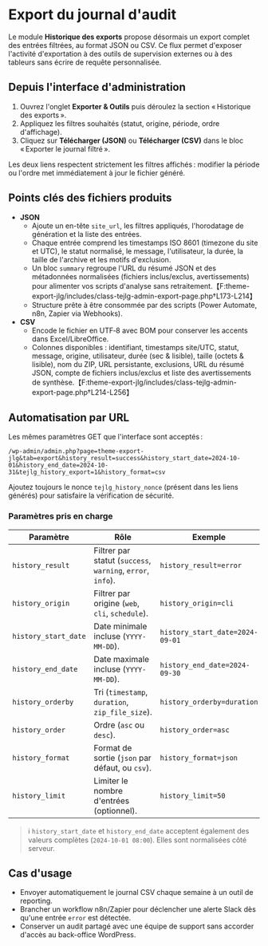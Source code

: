 # Export du journal d'audit

Le module **Historique des exports** propose désormais un export complet des entrées filtrées, au format JSON ou CSV. Ce flux permet d'exposer l'activité d'exportation à des outils de supervision externes ou à des tableurs sans écrire de requête personnalisée.

## Depuis l'interface d'administration

1. Ouvrez l'onglet **Exporter & Outils** puis déroulez la section « Historique des exports ».
2. Appliquez les filtres souhaités (statut, origine, période, ordre d'affichage).
3. Cliquez sur **Télécharger (JSON)** ou **Télécharger (CSV)** dans le bloc « Exporter le journal filtré ».

Les deux liens respectent strictement les filtres affichés : modifier la période ou l'ordre met immédiatement à jour le fichier généré.

## Points clés des fichiers produits

- **JSON**
  - Ajoute un en-tête `site_url`, les filtres appliqués, l'horodatage de génération et la liste des entrées.
  - Chaque entrée comprend les timestamps ISO 8601 (timezone du site et UTC), le statut normalisé, le message, l'utilisateur, la durée, la taille de l'archive et les motifs d'exclusion.
  - Un bloc `summary` regroupe l'URL du résumé JSON et des métadonnées normalisées (fichiers inclus/exclus, avertissements) pour alimenter vos scripts d'analyse sans retraitement.【F:theme-export-jlg/includes/class-tejlg-admin-export-page.php†L173-L214】
  - Structure prête à être consommée par des scripts (Power Automate, n8n, Zapier via Webhooks).
- **CSV**
  - Encode le fichier en UTF‑8 avec BOM pour conserver les accents dans Excel/LibreOffice.
  - Colonnes disponibles : identifiant, timestamps site/UTC, statut, message, origine, utilisateur, durée (sec & lisible), taille (octets & lisible), nom du ZIP, URL persistante, exclusions, URL du résumé JSON, compte de fichiers inclus/exclus et liste des avertissements de synthèse.【F:theme-export-jlg/includes/class-tejlg-admin-export-page.php†L214-L256】

## Automatisation par URL

Les mêmes paramètres GET que l'interface sont acceptés :

```text
/wp-admin/admin.php?page=theme-export-jlg&tab=export&history_result=success&history_start_date=2024-10-01&history_end_date=2024-10-31&tejlg_history_export=1&history_format=csv
```

Ajoutez toujours le nonce `tejlg_history_nonce` (présent dans les liens générés) pour satisfaire la vérification de sécurité.

### Paramètres pris en charge

| Paramètre            | Rôle | Exemple |
|----------------------|------|---------|
| `history_result`     | Filtrer par statut (`success`, `warning`, `error`, `info`). | `history_result=error` |
| `history_origin`     | Filtrer par origine (`web`, `cli`, `schedule`). | `history_origin=cli` |
| `history_start_date` | Date minimale incluse (`YYYY-MM-DD`). | `history_start_date=2024-09-01` |
| `history_end_date`   | Date maximale incluse (`YYYY-MM-DD`). | `history_end_date=2024-09-30` |
| `history_orderby`    | Tri (`timestamp`, `duration`, `zip_file_size`). | `history_orderby=duration` |
| `history_order`      | Ordre (`asc` ou `desc`). | `history_order=asc` |
| `history_format`     | Format de sortie (`json` par défaut, ou `csv`). | `history_format=json` |
| `history_limit`      | Limiter le nombre d'entrées (optionnel). | `history_limit=50` |

> ℹ️ `history_start_date` et `history_end_date` acceptent également des valeurs complètes (`2024-10-01 08:00`). Elles sont normalisées côté serveur.

## Cas d'usage

- Envoyer automatiquement le journal CSV chaque semaine à un outil de reporting.
- Brancher un workflow n8n/Zapier pour déclencher une alerte Slack dès qu'une entrée `error` est détectée.
- Conserver un audit partagé avec une équipe de support sans accorder d'accès au back-office WordPress.
